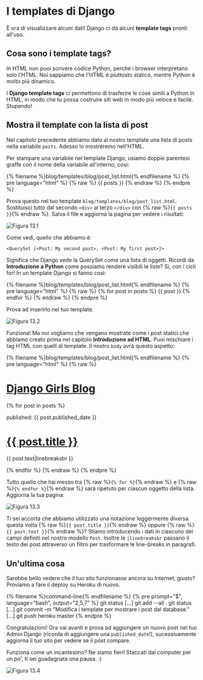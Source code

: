 # I templates di Django

È ora di visualizzare alcuni dati! Django ci dà alcuni **template tags** pronti all'uso.

## Cosa sono i template tags?

In HTML non puoi scrivere codice Python, perché i browser interpretano solo l'HTML. Noi sappiamo che l'HTML è piuttosto statico, mentre Python è molto più dinamico.

I **Django template tags** ci permettono di trasferire le cose simili a Python in HTML, in modo che tu possa costruire siti web in modo più veloce e facile. Stupendo!

## Mostra il template con la lista di post

Nel capitolo precedente abbiamo dato al nostro template una lista di posts nella variabile `posts`. Adesso lo mostreremo nell'HTML.

Per stampare una variabile nel template Django, usiamo doppie parentesi graffe con il nome della variabile all'interno, così:

{% filename %}blog/templates/blog/post_list.html{% endfilename %}
{% pre language="html" %}
{% raw %}
{{ posts }}
{% endraw %}
{% endpre %}

Prova questo nel tuo template `blog/templates/blog/post_list.html`. Sostituisci tutto dal secondo `<div>` al terzo `</div>` con {% raw %}`{{ posts }}`{% endraw %}. Salva il file e aggiorna la pagina per vedere i risultati:

![Figura 13.1](images/step1.png)

Come vedi, quello che abbiamo è:

```
<QuerySet [<Post: My second post>, <Post: My first post>]>
```

Significa che Django vede la QuerySet come una lista di oggetti. Ricordi da **Introduzione a Python** come possiamo rendere visibili le liste? Sì, con i cicli for! In un template Django si fanno così:


{% filename %}blog/templates/blog/post_list.html{% endfilename %}
{% pre language="html" %}
{% raw %}
{% for post in posts %}
    {{ post }}
{% endfor %}
{% endraw %}
{% endpre %}

Prova ad inserirlo nel tuo template.

![Figura 13.2](images/step2.png)

Funziona! Ma noi vogliamo che vengano mostrate come i post statici che abbiamo creato prima nel capitolo **Introduzione ad HTML**. Puoi mischiare i tag HTML con quelli di template. Il nostro `body` avrà questo aspetto:

{% filename %}blog/templates/blog/post_list.html{% endfilename %}
{% pre language="html" %}
{% raw %}
<div>
    <h1><a href="/">Django Girls Blog</a></h1>
</div>

{% for post in posts %}
    <div>
        <p>published: {{ post.published_date }}</p>
        <h1><a href="">{{ post.title }}</a></h1>
        <p>{{ post.text|linebreaksbr }}</p>
    </div>
{% endfor %}
{% endraw %}
{% endpre %}

Tutto quello che hai messo tra {% raw %}`{% for %}`{% endraw %} e {% raw %}`{% endfor %}`{% endraw %} sarà ripetuto per ciascun oggetto della lista. Aggiorna la tua pagina:

![Figura 13.3](images/step3.png)

Ti sei accorta che abbiamo utilizzato una notazione leggermente diversa questa volta {% raw %}`{{ post.title }}`{% endraw %} oppure {% raw %}`{{ post.text }}`{% endraw %}? Stiamo introducendo i dati in ciascuno dei campi definiti nel nostro modello `Post`. Inoltre le `|linebreaksbr` passano il testo dei post attraverso un filtro per trasformare le line-breaks in paragrafi.

## Un'ultima cosa

Sarebbe bello vedere che il tuo sito funzionasse ancora su Internet, giusto? Proviamo a fare il deploy su Heroku di nuovo.

{% filename %}command-line{% endfilename %}
{% pre prompt="$", language="bash", output="2,5,7" %}
git status
[...]
git add --all .
git status
[...]
git commit -m "Modifica i template per mostrare i post dal database."
[...]
git push heroku master
{% endpre %}

Congratulazioni! Ora vai avanti e prova ad aggiungere un nuovo post nel tuo Admin Django (ricorda di aggiungere una `published_date`!), sucessivamente aggiorna il tuo sito per vedere se il post compare.

Funziona come un incantesimo? Ne siamo fieri! Staccati dal computer per un po', ti sei guadagnata una pausa. :)

![Figura 13.4](images/donut.png)
